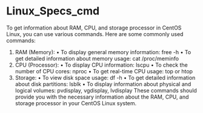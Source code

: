 # Linux_Specs_cmd


To get information about RAM, CPU, and storage processor in CentOS Linux, you can use various commands. Here are some commonly used commands:
1.	RAM (Memory):
•	To display general memory information: free -h
•	To get detailed information about memory usage: cat /proc/meminfo
2.	CPU (Processor):
•	To display CPU information: lscpu
•	To check the number of CPU cores: nproc
•	To get real-time CPU usage: top or htop
3.	Storage:
•	To view disk space usage: df -h
•	To get detailed information about disk partitions: lsblk
•	To display information about physical and logical volumes: pvdisplay, vgdisplay, lvdisplay
These commands should provide you with the necessary information about the RAM, CPU, and storage processor in your CentOS Linux system.


